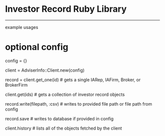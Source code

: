 # Investor Record Ruby Library
--------------------------------
example usages

# optional config
config = {}

client = AdviserInfo::Client.new(config)

record = client.get_one(id) # gets a single IARep, IAFirm, Broker, or BrokerFirm

client.get(ids) # gets a collection of investor record objects

record.write(filepath, :csv) # writes to provided file path or file path from config

record.save # writes to database if provided in config

client.history # lists all of the objects fetched by the client

